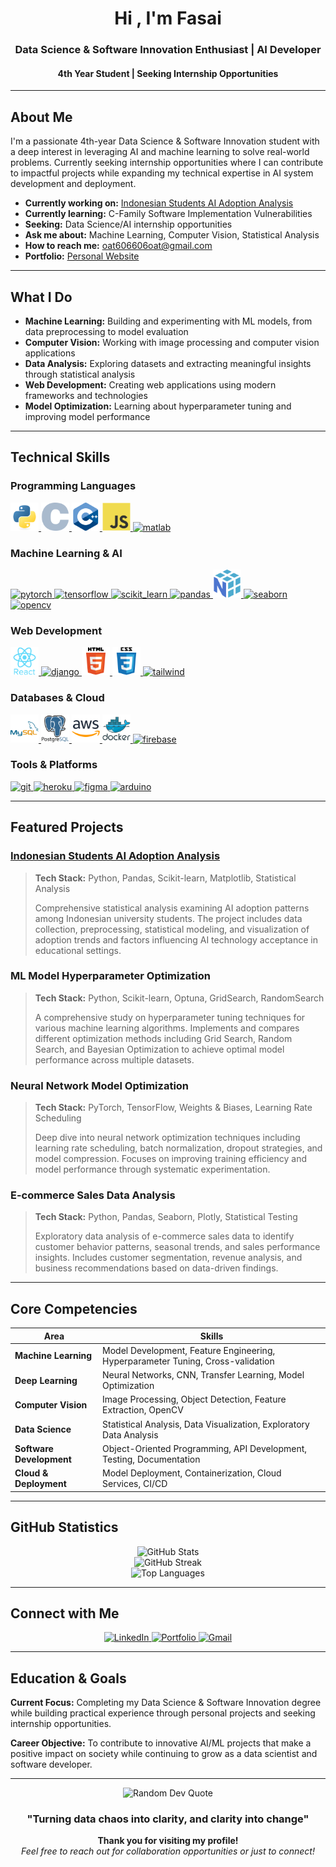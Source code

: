 <h1 align="center">Hi , I'm Fasai</h1>

<h3 align="center">Data Science & Software Innovation Enthusiast | AI Developer</h3>
<h4 align="center">4th Year Student | Seeking Internship Opportunities</h4>

---

##  About Me

I'm a passionate 4th-year Data Science & Software Innovation student with a deep interest in leveraging AI and machine learning to solve real-world problems. Currently seeking internship opportunities where I can contribute to impactful projects while expanding my technical expertise in AI system development and deployment.

- **Currently working on:** [Indonesian Students AI Adoption Analysis](https://github.com/SkyShineTH/Indonesian-Students-AI-Adoption-Analysis)
- **Currently learning:** C-Family Software Implementation Vulnerabilities
- **Seeking:** Data Science/AI internship opportunities
- **Ask me about:** Machine Learning, Computer Vision, Statistical Analysis
- **How to reach me:** [oat606606oat@gmail.com](mailto:oat606606oat@gmail.com)
- **Portfolio:** [Personal Website](https://skyshineth.github.io/)

---

## What I Do

- **Machine Learning:** Building and experimenting with ML models, from data preprocessing to model evaluation
- **Computer Vision:** Working with image processing and computer vision applications
- **Data Analysis:** Exploring datasets and extracting meaningful insights through statistical analysis
- **Web Development:** Creating web applications using modern frameworks and technologies
- **Model Optimization:** Learning about hyperparameter tuning and improving model performance

---


##  Technical Skills

### Programming Languages
<p align="left">
  <a href="https://www.python.org" target="_blank" rel="noreferrer">
    <img src="https://raw.githubusercontent.com/devicons/devicon/master/icons/python/python-original.svg" alt="python" width="45" height="45"/>
  </a>
  <a href="https://www.cprogramming.com/" target="_blank" rel="noreferrer">
    <img src="https://raw.githubusercontent.com/devicons/devicon/master/icons/c/c-original.svg" alt="c" width="45" height="45"/>
  </a>
  <a href="https://www.w3schools.com/cpp/" target="_blank" rel="noreferrer">
    <img src="https://raw.githubusercontent.com/devicons/devicon/master/icons/cplusplus/cplusplus-original.svg" alt="cplusplus" width="45" height="45"/>
  </a>
  <a href="https://developer.mozilla.org/en-US/docs/Web/JavaScript" target="_blank" rel="noreferrer">
    <img src="https://raw.githubusercontent.com/devicons/devicon/master/icons/javascript/javascript-original.svg" alt="javascript" width="45" height="45"/>
  </a>
  <a href="https://www.mathworks.com/" target="_blank" rel="noreferrer">
    <img src="https://upload.wikimedia.org/wikipedia/commons/2/21/Matlab_Logo.png" alt="matlab" width="45" height="45"/>
  </a>
</p>

### Machine Learning & AI
<p align="left">
  <a href="https://pytorch.org/" target="_blank" rel="noreferrer">
    <img src="https://www.vectorlogo.zone/logos/pytorch/pytorch-icon.svg" alt="pytorch" width="45" height="45"/>
  </a>
  <a href="https://www.tensorflow.org" target="_blank" rel="noreferrer">
    <img src="https://www.vectorlogo.zone/logos/tensorflow/tensorflow-icon.svg" alt="tensorflow" width="45" height="45"/>
  </a>
  <a href="https://scikit-learn.org/" target="_blank" rel="noreferrer">
    <img src="https://upload.wikimedia.org/wikipedia/commons/0/05/Scikit_learn_logo_small.svg" alt="scikit_learn" width="45" height="45"/>
  </a>
  <a href="https://pandas.pydata.org/" target="_blank" rel="noreferrer">
    <img src="https://raw.githubusercontent.com/devicons/devicon/2ae2a900d2f041da66e950e4d48052658d850630/icons/pandas/pandas-icon.svg" alt="pandas" width="45" height="45"/>
  </a>
  <a href="https://numpy.org/" target="_blank" rel="noreferrer">
    <img src="https://raw.githubusercontent.com/devicons/devicon/master/icons/numpy/numpy-original.svg" alt="numpy" width="45" height="45"/>
  </a>
  <a href="https://seaborn.pydata.org/" target="_blank" rel="noreferrer">
    <img src="https://seaborn.pydata.org/_images/logo-mark-lightbg.svg" alt="seaborn" width="45" height="45"/>
  </a>
  <a href="https://opencv.org/" target="_blank" rel="noreferrer">
    <img src="https://www.vectorlogo.zone/logos/opencv/opencv-icon.svg" alt="opencv" width="45" height="45"/>
  </a>
</p>

### Web Development
<p align="left">
  <a href="https://reactjs.org/" target="_blank" rel="noreferrer">
    <img src="https://raw.githubusercontent.com/devicons/devicon/master/icons/react/react-original-wordmark.svg" alt="react" width="45" height="45"/>
  </a>
  <a href="https://www.djangoproject.com/" target="_blank" rel="noreferrer">
    <img src="https://cdn.worldvectorlogo.com/logos/django.svg" alt="django" width="45" height="45"/>
  </a>
  <a href="https://www.w3.org/html/" target="_blank" rel="noreferrer">
    <img src="https://raw.githubusercontent.com/devicons/devicon/master/icons/html5/html5-original-wordmark.svg" alt="html5" width="45" height="45"/>
  </a>
  <a href="https://www.w3schools.com/css/" target="_blank" rel="noreferrer">
    <img src="https://raw.githubusercontent.com/devicons/devicon/master/icons/css3/css3-original-wordmark.svg" alt="css3" width="45" height="45"/>
  </a>
  <a href="https://tailwindcss.com/" target="_blank" rel="noreferrer">
    <img src="https://www.vectorlogo.zone/logos/tailwindcss/tailwindcss-icon.svg" alt="tailwind" width="45" height="45"/>
  </a>
</p>

### Databases & Cloud
<p align="left">
  <a href="https://www.mysql.com/" target="_blank" rel="noreferrer">
    <img src="https://raw.githubusercontent.com/devicons/devicon/master/icons/mysql/mysql-original-wordmark.svg" alt="mysql" width="45" height="45"/>
  </a>
  <a href="https://www.postgresql.org" target="_blank" rel="noreferrer">
    <img src="https://raw.githubusercontent.com/devicons/devicon/master/icons/postgresql/postgresql-original-wordmark.svg" alt="postgresql" width="45" height="45"/>
  </a>
  <a href="https://aws.amazon.com" target="_blank" rel="noreferrer">
    <img src="https://raw.githubusercontent.com/devicons/devicon/master/icons/amazonwebservices/amazonwebservices-original-wordmark.svg" alt="aws" width="45" height="45"/>
  </a>
  <a href="https://www.docker.com/" target="_blank" rel="noreferrer">
    <img src="https://raw.githubusercontent.com/devicons/devicon/master/icons/docker/docker-original-wordmark.svg" alt="docker" width="45" height="45"/>
  </a>
  <a href="https://firebase.google.com/" target="_blank" rel="noreferrer">
    <img src="https://www.vectorlogo.zone/logos/firebase/firebase-icon.svg" alt="firebase" width="45" height="45"/>
  </a>
</p>

### Tools & Platforms
<p align="left">
  <a href="https://git-scm.com/" target="_blank" rel="noreferrer">
    <img src="https://www.vectorlogo.zone/logos/git-scm/git-scm-icon.svg" alt="git" width="45" height="45"/>
  </a>
  <a href="https://www.heroku.com/" target="_blank" rel="noreferrer">
    <img src="https://www.vectorlogo.zone/logos/heroku/heroku-icon.svg" alt="heroku" width="45" height="45"/>
  </a>
  <a href="https://www.figma.com/" target="_blank" rel="noreferrer">
    <img src="https://www.vectorlogo.zone/logos/figma/figma-icon.svg" alt="figma" width="45" height="45"/>
  </a>
  <a href="https://www.arduino.cc/" target="_blank" rel="noreferrer">
    <img src="https://cdn.worldvectorlogo.com/logos/arduino-1.svg" alt="arduino" width="45" height="45"/>
  </a>
</p>

---

## Featured Projects

### [Indonesian Students AI Adoption Analysis](https://github.com/SkyShineTH/Indonesian-Students-AI-Adoption-Analysis)
> **Tech Stack:** Python, Pandas, Scikit-learn, Matplotlib, Statistical Analysis
> 
> Comprehensive statistical analysis examining AI adoption patterns among Indonesian university students. The project includes data collection, preprocessing, statistical modeling, and visualization of adoption trends and factors influencing AI technology acceptance in educational settings.

### ML Model Hyperparameter Optimization
> **Tech Stack:** Python, Scikit-learn, Optuna, GridSearch, RandomSearch
> 
> A comprehensive study on hyperparameter tuning techniques for various machine learning algorithms. Implements and compares different optimization methods including Grid Search, Random Search, and Bayesian Optimization to achieve optimal model performance across multiple datasets.

### Neural Network Model Optimization
> **Tech Stack:** PyTorch, TensorFlow, Weights & Biases, Learning Rate Scheduling
> 
> Deep dive into neural network optimization techniques including learning rate scheduling, batch normalization, dropout strategies, and model compression. Focuses on improving training efficiency and model performance through systematic experimentation.

### E-commerce Sales Data Analysis
> **Tech Stack:** Python, Pandas, Seaborn, Plotly, Statistical Testing
> 
> Exploratory data analysis of e-commerce sales data to identify customer behavior patterns, seasonal trends, and sales performance insights. Includes customer segmentation, revenue analysis, and business recommendations based on data-driven findings.

---


##  Core Competencies

| Area | Skills |
|------|--------|
| **Machine Learning** | Model Development, Feature Engineering, Hyperparameter Tuning, Cross-validation |
| **Deep Learning** | Neural Networks, CNN, Transfer Learning, Model Optimization |
| **Computer Vision** | Image Processing, Object Detection, Feature Extraction, OpenCV |
| **Data Science** | Statistical Analysis, Data Visualization, Exploratory Data Analysis |
| **Software Development** | Object-Oriented Programming, API Development, Testing, Documentation |
| **Cloud & Deployment** | Model Deployment, Containerization, Cloud Services, CI/CD |

---

##  GitHub Statistics

<div align="center">
  <img src="https://github-readme-stats.vercel.app/api?username=skyshineth&show_icons=true&theme=tokyonight&hide_border=false&include_all_commits=true&count_private=true" alt="GitHub Stats" />
</div>

<div align="center">
  <img src="https://github-readme-streak-stats.herokuapp.com/?user=skyshineth&theme=tokyonight&hide_border=false" alt="GitHub Streak" />
</div>

<div align="center">
  <img src="https://github-readme-stats.vercel.app/api/top-langs/?username=skyshineth&theme=tokyonight&hide_border=false&include_all_commits=true&count_private=true&layout=compact" alt="Top Languages" />
</div>

---

##  Connect with Me

<p align="center">
  <a href="https://linkedin.com/in/yourprofile" target="_blank">
    <img src="https://img.shields.io/badge/LinkedIn-%230077B5.svg?style=for-the-badge&logo=linkedin&logoColor=white" alt="LinkedIn" />
  </a>
  <a href="https://skyshineth.github.io/" target="_blank">
    <img src="https://img.shields.io/badge/Portfolio-%23000000.svg?style=for-the-badge&logo=firefox&logoColor=#FF7139" alt="Portfolio" />
  </a>
  <a href="mailto:oat606606oat@gmail.com" target="_blank">
    <img src="https://img.shields.io/badge/Gmail-%23333?style=for-the-badge&logo=gmail&logoColor=white" alt="Gmail" />
  </a>
</p>

---

##  Education & Goals

**Current Focus:** Completing my Data Science & Software Innovation degree while building practical experience through personal projects and seeking internship opportunities.

**Career Objective:** To contribute to innovative AI/ML projects that make a positive impact on society while continuing to grow as a data scientist and software developer.

---

<div align="center">
  <img src="https://quotes-github-readme.vercel.app/api?type=horizontal&theme=tokyonight" alt="Random Dev Quote" />
</div>

<div align="center">
  
### "Turning data chaos into clarity, and clarity into change" 
  
**Thank you for visiting my profile!**  
*Feel free to reach out for collaboration opportunities or just to connect!*
</div>
